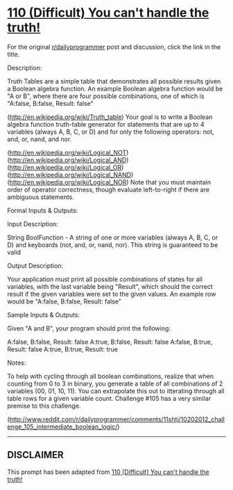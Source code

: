 # [110 (Difficult) You can't handle the truth!](https://www.reddit.com/r/dailyprogrammer/comments/12k3xw/1132012_challenge_110_difficult_you_cant_handle/)

For the original [r/dailyprogrammer](https://www.reddit.com/r/dailyprogrammer/) post and discussion, click the link in the title.

Description:

Truth Tables are a simple table that demonstrates all possible results given a Boolean algebra function. An example Boolean algebra function would be "A or B", where there are four possible combinations, one of which is "A:false, B:false, Result: false"

(http://en.wikipedia.org/wiki/Truth_table)
Your goal is to write a Boolean algebra function truth-table generator for statements that are up to 4 variables (always A, B, C, or D) and for only the following operators: not, and, or, nand, and nor.

(http://en.wikipedia.org/wiki/Logical_NOT)
(http://en.wikipedia.org/wiki/Logical_AND)
(http://en.wikipedia.org/wiki/Logical_OR)
(http://en.wikipedia.org/wiki/Logical_NAND)
(http://en.wikipedia.org/wiki/Logical_NOR)
Note that you must maintain order of operator correctness, though evaluate left-to-right if there are ambiguous statements.

Formal Inputs & Outputs:

Input Description:

String BoolFunction - A string of one or more variables (always A, B, C, or D) and keyboards (not, and, or, nand, nor). This string is guaranteed to be valid

Output Description:

Your application must print all possible combinations of states for all variables, with the last variable being "Result", which should the correct result if the given variables were set to the given values. An example row would be "A:false, B:false, Result: false"

Sample Inputs & Outputs:

Given "A and B", your program should print the following:

A:false, B:false, Result: false
A:true, B:false, Result: false
A:false, B:true, Result: false
A:true, B:true, Result: true

Notes:

To help with cycling through all boolean combinations, realize that when counting from 0 to 3 in binary, you generate a table of all combinations of 2 variables (00, 01, 10, 11). You can extrapolate this out to itterating through all table rows for a given variable count. Challenge #105 has a very similar premise to this challenge.

(http://www.reddit.com/r/dailyprogrammer/comments/11shtj/10202012_challenge_105_intermediate_boolean_logic/)

----
## **DISCLAIMER**
This prompt has been adapted from [110 [Difficult] You can't handle the truth!](https://www.reddit.com/r/dailyprogrammer/comments/12k3xw/1132012_challenge_110_difficult_you_cant_handle/
)
